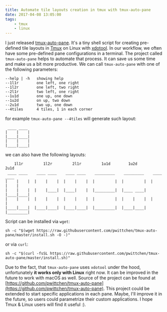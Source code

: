 ```yaml
---
title: Automate tile layouts creation in tmux with tmux-auto-pane
date: 2017-04-08 13:05:00
tags:
	- tmux
	- linux
---
```


I just released [tmux-auto-pane](https://github.com/pwittchen/tmux-auto-pane). It's a tiny shell script for creating pre-defined tile layouts in [Tmux](https://tmux.github.io/) on Linux with [xdotool](http://www.semicomplete.com/projects/xdotool). In our workflow, we often have some pre-defined pane configurations in a terminal. The project called `tmux-auto-pane` helps to automate that process. It can save us some time and make us a bit more productive. We can call `tmux-auto-pane` with one of the following parameters:

```
--help | -h   showing help
--1l1r        one left, one right
--1l2r        one left, two right
--2l1r        two left, one right
--1u1d        one up, one down
--1u2d        on up, two down
--2u1d        two up, one down
--4tiles      4 tiles, 1 in each corner
```

for example `tmux-auto-pane --4tiles` will generate such layout:

```
 ____ ____
|    |    |
|____|____|
|    |    |
|____|____|
```

we can also have the following layouts:

```
    1l1r         1l2r         2l1r         1u1d        1u2d         2u1d
 ____ ____    ____ ____    ____ ____    _________    _________    ____ ____
|    |    |  |    |    |  |    |    |  |         |  |         |  |    |    |
|    |    |  |    |____|  |____|    |  |_________|  |____ ____|  |____|____|
|    |    |  |    |    |  |    |    |  |         |  |    |    |  |         |
|____|____|  |____|____|  |____|____|  |_________|  |____|____|  |_________|
```

Script can be installed via `wget`:

```
sh -c "$(wget https://raw.githubusercontent.com/pwittchen/tmux-auto-pane/master/install.sh -O -)"
```

or via `curl`:

```
sh -c "$(curl -fsSL https://raw.githubusercontent.com/pwittchen/tmux-auto-pane/master/install.sh)"
```

Due to the fact, that `tmux-auto-pane` uses `xdotool` under the hood, unfortunately **it works only with Linux** right now. It can be improved in the future to work with macOS as well. Source of the project can be found at [https://github.com/pwittchen/tmux-auto-pane](https://github.com/pwittchen/tmux-auto-pane). This project could be extended to start specific applications in each pane. Maybe, I'll improve it in the future, so users could parametrize their custom applications. I hope Tmux & Linux users will find it useful :).
